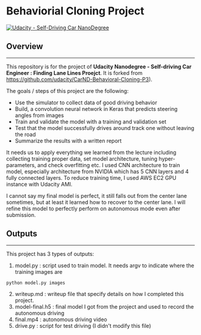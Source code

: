 # **Behaviorial Cloning Project**

[![Udacity - Self-Driving Car NanoDegree](https://s3.amazonaws.com/udacity-sdc/github/shield-carnd.svg)](http://www.udacity.com/drive)


## Overview
---

This repository is for the project of **Udacity Nanodegree - Self-driving Car Engineer : Finding Lane Lines Proejct**.  It is forked from https://github.com/udacity/CarND-Behavioral-Cloning-P3).  


The goals / steps of this project are the following:
* Use the simulator to collect data of good driving behavior
* Build, a convolution neural network in Keras that predicts steering angles from images
* Train and validate the model with a training and validation set
* Test that the model successfully drives around track one without leaving the road
* Summarize the results with a written report

It needs us to apply everything we learned from the lecture including collecting training proper data, set model architecture, tuning hyper-parameters, and check overfitting etc. I used CNN architecture to train model, especially architecture from NVIDIA which has 5 CNN layers and 4 fully connected layers. To reduce training time, I used AWS EC2 GPU instance with Udacity AMI. 

I cannot say my final model is perfect, it still falls out from the center lane sometimes, but at least it learned how to recover to the center lane. I will refine this model to perfectly perform on autonomous mode even after submission.


## Outputs
---
This project has 3 types of outputs:
1. model.py : script used to train model. It needs argv to indicate where the training images are
~~~sh
python model.py images
~~~
2. writeup.md : writeup file that specify details on how I completed this project.
3. model-final.h5 : final model I got from the project and used to record the autonomous driving
4. final.mp4 : autonomous driving video
5. drive.py : script for test driving (I didn't modify this file)


